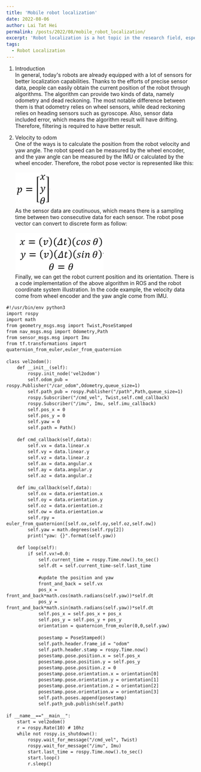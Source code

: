 ```yaml
---
title: 'Mobile robot localization'
date: 2022-08-06
author: Lai Tat Hei
permalink: /posts/2022/08/mobile_robot_localization/
excerpt: 'Robot localization is a hot topic in the research field, especially now that it is increasingly important for commercial use. Therefore, this blog will discuss some simple robot positioning methods, with code explanation.'
tags:
  - Robot Localization
---
```


1. Introduction <br/>
In general, today's robots are already equipped with a lot of sensors for better localization capabilities. Thanks to the efforts of precise sensor data, people can easily obtain the current position of the robot through algorithms. The algorithm can provide two kinds of data, namely odometry and dead reckoning. The most notable difference between them is that odometry relies on wheel sensors, while dead reckoning relies on heading sensors such as gyroscope. Also, sensor data included error, which means the algorithm result will have drifting. Therefore, filtering is required to have better result.<br/>

2. Velocity to odom <br/>
One of the ways is to calculate the position from the robot velocity and yaw angle. The robot speed can be measured by the wheel encoder, and the yaw angle can be measured by the IMU or calculated by the wheel encoder. Therefore, the robot pose vector is represented like this:<br/>
<br/><img src='/images/pose_vector.png'><br/>
As the sensor data are coutinuous, which means there is a sampling time between two consecutive data for each sensor. The robot pose vector can convert to discrete form as follow:<br/>
<br/><img src='/images/discrete_pose_vector.png'><br/>
Finally, we can get the robot current position and its orientation. There is a code implementation of the above algorithm in ROS and the robot coordinate system illustration. In the code example, the velocity data come from wheel encoder and the yaw angle come from IMU.<br/>

```
#!/usr/bin/env python3
import rospy
import math
from geometry_msgs.msg import Twist,PoseStamped
from nav_msgs.msg import Odometry,Path
from sensor_msgs.msg import Imu
from tf.transformations import quaternion_from_euler,euler_from_quaternion

class vel2odom():
    def __init__(self):
        rospy.init_node('vel2odom')
        self.odom_pub = rospy.Publisher("/car_odom",Odometry,queue_size=1)
        self.path_pub = rospy.Publisher("/path",Path,queue_size=1)
        rospy.Subscriber("/cmd_vel", Twist,self.cmd_callback)
        rospy.Subscriber("/imu", Imu, self.imu_callback)
        self.pos_x = 0
        self.pos_y = 0
        self.yaw = 0
        self.path = Path()

    def cmd_callback(self,data):
        self.vx = data.linear.x
        self.vy = data.linear.y
        self.vz = data.linear.z
        self.ax = data.angular.x
        self.ay = data.angular.y
        self.az = data.angular.z

    def imu_callback(self,data):
        self.ox = data.orientation.x
        self.oy = data.orientation.y
        self.oz = data.orientation.z
        self.ow = data.orientation.w
        self.rpy = euler_from_quaternion([self.ox,self.oy,self.oz,self.ow])
        self.yaw = math.degrees(self.rpy[2])
        print("yaw: {}".format(self.yaw))

    def loop(self):
        if self.vx!=0.0:
            self.current_time = rospy.Time.now().to_sec()
            self.dt = self.current_time-self.last_time

            #update the position and yaw
            front_and_back = self.vx
            pos_x = front_and_back*math.cos(math.radians(self.yaw))*self.dt
            pos_y = front_and_back*math.sin(math.radians(self.yaw))*self.dt
            self.pos_x = self.pos_x + pos_x
            self.pos_y = self.pos_y + pos_y
            orientation = quaternion_from_euler(0,0,self.yaw)

            posestamp = PoseStamped()
            self.path.header.frame_id = "odom"
            self.path.header.stamp = rospy.Time.now()
            posestamp.pose.position.x = self.pos_x
            posestamp.pose.position.y = self.pos_y
            posestamp.pose.position.z = 0
            posestamp.pose.orientation.x = orientation[0]
            posestamp.pose.orientation.y = orientation[1]
            posestamp.pose.orientation.z = orientation[2]
            posestamp.pose.orientation.w = orientation[3]
            self.path.poses.append(posestamp)
            self.path_pub.publish(self.path)

if __name__=="__main__":
    start = vel2odom()
    r = rospy.Rate(10) # 10hz
    while not rospy.is_shutdown():
        rospy.wait_for_message("/cmd_vel", Twist)
        rospy.wait_for_message("/imu", Imu)
        start.last_time = rospy.Time.now().to_sec()
        start.loop()
        r.sleep()
```

